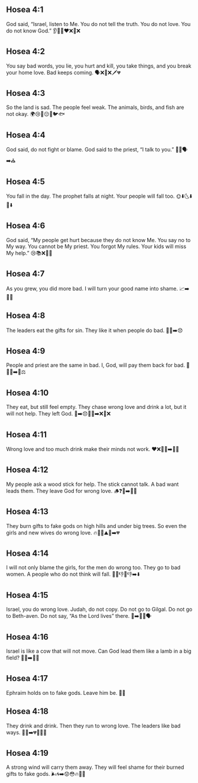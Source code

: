 ## Hosea 4:1
God said, “Israel, listen to Me. You do not tell the truth. You do not love. You do not know God.” 👂📣❌❤️❌🙏❌
## Hosea 4:2
You say bad words, you lie, you hurt and kill, you take things, and you break your home love. Bad keeps coming. 🗣️❌🙊❌🗡️💔
## Hosea 4:3
So the land is sad. The people feel weak. The animals, birds, and fish are not okay. 🌍😢👥😔🐄🐦🐟
## Hosea 4:4
God said, do not fight or blame. God said to the priest, “I talk to you.” 🙅‍♂️🗣️➡️⛪
## Hosea 4:5
You fall in the day. The prophet falls at night. Your people will fall too. 🌞⬇️🌜⬇️👥⬇️
## Hosea 4:6
God said, “My people get hurt because they do not know Me. You say no to My way. You cannot be My priest. You forgot My rules. Your kids will miss My help.” 😢📚❌🚫👶
## Hosea 4:7
As you grew, you did more bad. I will turn your good name into shame. 📈➡️🚫😳
## Hosea 4:8
The leaders eat the gifts for sin. They like it when people do bad. 🍖😋➡️😞
## Hosea 4:9
People and priest are the same in bad. I, God, will pay them back for bad. 👥➕⛪➡️🚫⚖️
## Hosea 4:10
They eat, but still feel empty. They chase wrong love and drink a lot, but it will not help. They left God. 🍞➡️😞🍺🍺➡️❌🙏❌
## Hosea 4:11
Wrong love and too much drink make their minds not work. ❤️❌🍺🍺➡️🧠❌
## Hosea 4:12
My people ask a wood stick for help. The stick cannot talk. A bad want leads them. They leave God for wrong love. 🪵❓🙊➡️🚫🙏
## Hosea 4:13
They burn gifts to fake gods on high hills and under big trees. So even the girls and new wives do wrong love. 🔥🎁🗿⛰️🌳➡️💔
## Hosea 4:14
I will not only blame the girls, for the men do wrong too. They go to bad women. A people who do not think will fall. 🚫👧👎👦👎➡️⬇️
## Hosea 4:15
Israel, you do wrong love. Judah, do not copy. Do not go to Gilgal. Do not go to Beth-aven. Do not say, “As the Lord lives” there. 🚫➡️👣🚫🗣️
## Hosea 4:16
Israel is like a cow that will not move. Can God lead them like a lamb in a big field? 🐄❌➡️🐑🌾
## Hosea 4:17
Ephraim holds on to fake gods. Leave him be. 🤝🗿
## Hosea 4:18
They drink and drink. Then they run to wrong love. The leaders like bad ways. 🍺🍺➡️💔👣👑😞
## Hosea 4:19
A strong wind will carry them away. They will feel shame for their burned gifts to fake gods. 🌬️🌀➡️😟😳🔥🎁🗿
